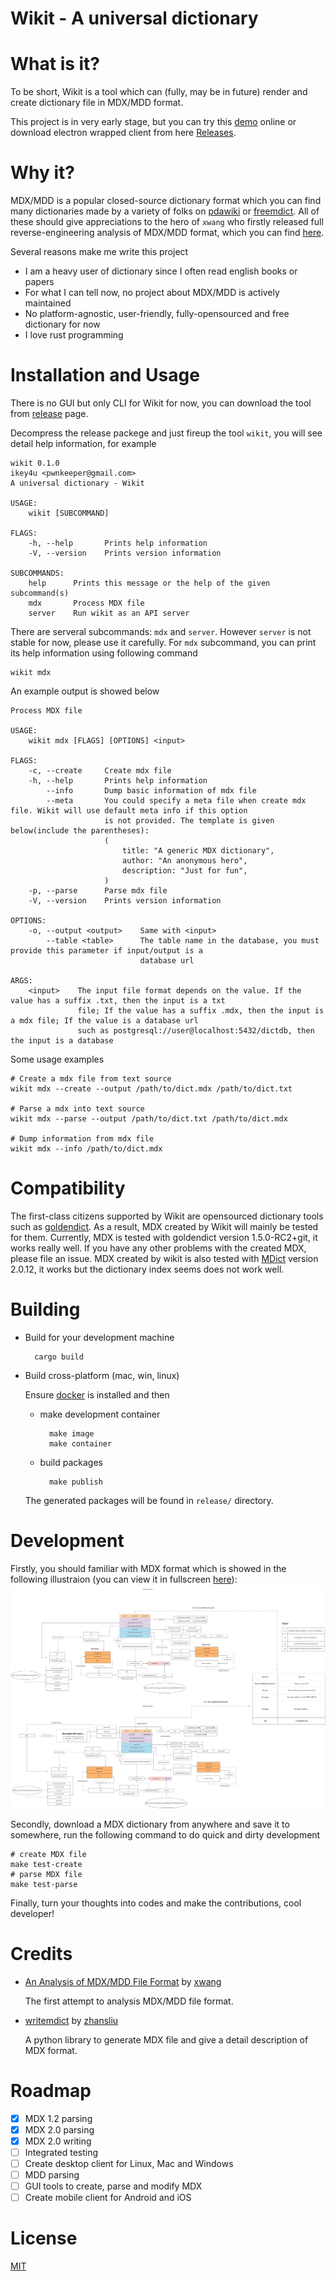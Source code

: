# Wikit - A universal dictionary

# What is it?

To be short, Wikit is a tool which can (fully, may be in future) render and create dictionary file
in MDX/MDD format.

This project is in very early stage, but you can try this [demo](http://106.53.152.194/wikit/)
online or download electron wrapped client from here
[Releases](https://github.com/ikey4u/wikit/releases).

# Why it?

MDX/MDD is a popular closed-source dictionary format which you can find many dictionaries made by a
variety of folks on [pdawiki](https://www.pdawiki.com) or [freemdict](https://freemdict.com/).
All of these should give appreciations to the hero of `xwang` who firstly released full
reverse-engineering analysis of MDX/MDD format, which you can find
[here](https://bitbucket.org/xwang/mdict-analysis/src/master/).

Several reasons make me write this project

- I am a heavy user of dictionary since I often read english books or papers
- For what I can tell now, no project about MDX/MDD is actively maintained
- No platform-agnostic, user-friendly, fully-opensourced and free dictionary for now
- I love rust programming

# Installation and Usage

There is no GUI but only CLI for Wikit for now, you can download the tool from [release](https://github.com/ikey4u/wikit/releases) page.

Decompress the release packege and just fireup the tool `wikit`, you will see detail help information,
for example

    wikit 0.1.0
    ikey4u <pwnkeeper@gmail.com>
    A universal dictionary - Wikit

    USAGE:
        wikit [SUBCOMMAND]

    FLAGS:
        -h, --help       Prints help information
        -V, --version    Prints version information

    SUBCOMMANDS:
        help      Prints this message or the help of the given subcommand(s)
        mdx       Process MDX file
        server    Run wikit as an API server

There are serveral subcommands: `mdx` and `server`. However `server` is not stable for now,
please use it carefully. For `mdx` subcommand, you can print its help information using following command

    wikit mdx

An example output is showed below

    Process MDX file

    USAGE:
        wikit mdx [FLAGS] [OPTIONS] <input>

    FLAGS:
        -c, --create     Create mdx file
        -h, --help       Prints help information
            --info       Dump basic information of mdx file
            --meta       You could specify a meta file when create mdx file. Wikit will use default meta info if this option
                         is not provided. The template is given below(include the parentheses):
                         (
                             title: "A generic MDX dictionary",
                             author: "An anonymous hero",
                             description: "Just for fun",
                         )
        -p, --parse      Parse mdx file
        -V, --version    Prints version information

    OPTIONS:
        -o, --output <output>    Same with <input>
            --table <table>      The table name in the database, you must provide this parameter if input/output is a
                                 database url

    ARGS:
        <input>    The input file format depends on the value. If the value has a suffix .txt, then the input is a txt
                   file; If the value has a suffix .mdx, then the input is a mdx file; If the value is a database url
                   such as postgresql://user@localhost:5432/dictdb, then the input is a database

Some usage examples

    # Create a mdx file from text source
    wikit mdx --create --output /path/to/dict.mdx /path/to/dict.txt

    # Parse a mdx into text source
    wikit mdx --parse --output /path/to/dict.txt /path/to/dict.mdx

    # Dump information from mdx file
    wikit mdx --info /path/to/dict.mdx

# Compatibility

The first-class citizens supported by Wikit are opensourced dictionary tools such as
[goldendict](https://github.com/goldendict/goldendict).  As a result, MDX created by Wikit will
mainly be tested for them. Currently, MDX is tested with goldendict version 1.5.0-RC2+git, it works
really well. If you have any other problems with the created MDX, please file an issue. MDX created
by wikit is also tested with [MDict](https://www.mdict.cn) version 2.0.12, it works but the
dictionary index seems does not work well.

# Building

- Build for your development machine

        cargo build

- Build cross-platform (mac, win, linux)

    Ensure [docker](https://www.docker.com/) is installed and then

    - make development container

            make image
            make container

    - build packages

            make publish

    The generated packages will be found in `release/` directory.

# Development

Firstly, you should familiar with MDX format which is showed in the following illustraion (you can
view it in fullscreen [here](https://raw.githubusercontent.com/ikey4u/wikit/master/docs/imgs/mdx-format.svg)):
![mdx format](./docs/imgs/mdx-format.svg "mdx format")

Secondly, download a MDX dictionary from anywhere and save it to somewhere, run the following
command to do quick and dirty development

    # create MDX file
    make test-create
    # parse MDX file
    make test-parse

Finally, turn your thoughts into codes and make the contributions, cool developer!

# Credits

- [An Analysis of MDX/MDD File Format](https://bitbucket.org/xwang/mdict-analysis/src/master/) by [xwang](https://bitbucket.org/xwang)

    The first attempt to analysis MDX/MDD file format.

- [writemdict](https://github.com/zhansliu/writemdict) by [zhansliu](https://github.com/zhansliu)
  
    A python library to generate MDX file and give a detail description of MDX format.

# Roadmap

- [x] MDX 1.2 parsing
- [x] MDX 2.0 parsing
- [x] MDX 2.0 writing
- [ ] Integrated testing
- [ ] Create desktop client for Linux, Mac and Windows
- [ ] MDD parsing
- [ ] GUI tools to create, parse and modify MDX
- [ ] Create mobile client for Android and iOS

# License

[MIT](./LICENSE)